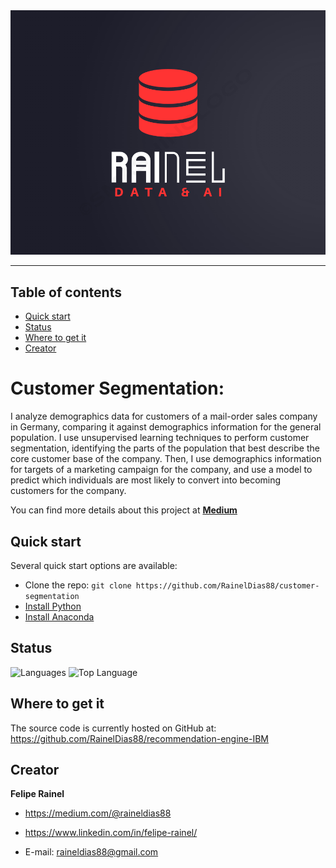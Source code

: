 <div align="center">
  <img src="https://github.com/RainelDias88/packagePYPI/blob/6a9709f6baaa6ce0051cd0e37ac8a35737fb923d/file/logoraineldataia.png"><br>
</div>

-----------------

## Table of contents

- [Quick start](#quick-start)
- [Status](#status)
- [Where to get it](#where-to-get-it)
- [Creator](#creator)

# Customer Segmentation:
I analyze demographics data for customers of a mail-order sales company in Germany, comparing it against demographics
information for the general population. I use unsupervised learning techniques to perform customer segmentation, identifying the parts of the population that best describe the core customer base of the company. Then, I use demographics information for targets of a marketing campaign for the company, and use a model to predict which individuals are most likely to convert into becoming customers for the company.

You can find more details about this project at [**Medium**](https://medium.com/@raineldias88/customer-segmentation-908ff9780ea)

## Quick start

Several quick start options are available:

- Clone the repo: `git clone https://github.com/RainelDias88/customer-segmentation`
- [Install Python](https://www.python.org/downloads/)
- [Install Anaconda](https://www.anaconda.com/products/distribution)

## Status

![Languages](https://img.shields.io/github/languages/count/RainelDias88/customer-segmentation)
![Top Language](https://img.shields.io/github/languages/top/RainelDias88/customer-segmentation)


## Where to get it
The source code is currently hosted on GitHub at:
https://github.com/RainelDias88/recommendation-engine-IBM

## 

## Creator

**Felipe Rainel**

- <https://medium.com/@raineldias88>

- <https://www.linkedin.com/in/felipe-rainel/>

- E-mail: raineldias88@gmail.com